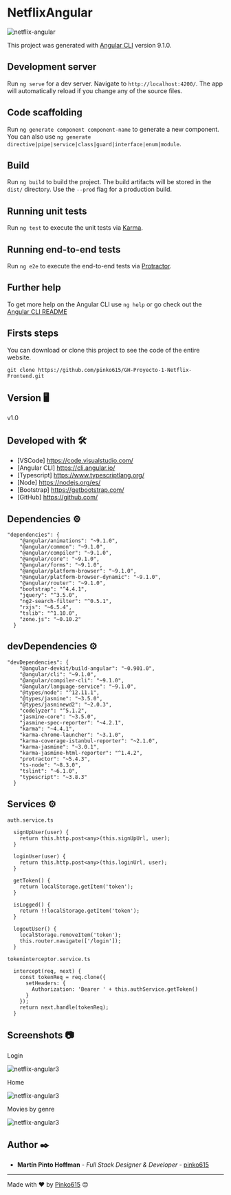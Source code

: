 # NetflixAngular

![netflix-angular](http://pink0.online/netflix.jpg)

This project was generated with [Angular CLI](https://github.com/angular/angular-cli) version 9.1.0.

## Development server

Run `ng serve` for a dev server. Navigate to `http://localhost:4200/`. The app will automatically reload if you change any of the source files.

## Code scaffolding

Run `ng generate component component-name` to generate a new component. You can also use `ng generate directive|pipe|service|class|guard|interface|enum|module`.

## Build

Run `ng build` to build the project. The build artifacts will be stored in the `dist/` directory. Use the `--prod` flag for a production build.

## Running unit tests

Run `ng test` to execute the unit tests via [Karma](https://karma-runner.github.io).

## Running end-to-end tests

Run `ng e2e` to execute the end-to-end tests via [Protractor](http://www.protractortest.org/).

## Further help

To get more help on the Angular CLI use `ng help` or go check out the [Angular CLI README](https://github.com/angular/angular-cli/blob/master/README.md)

## Firsts steps

You can download or clone this project to see the code of the entire website.
```
git clone https://github.com/pinko615/GH-Proyecto-1-Netflix-Frontend.git
```

## Version 🖥

v1.0

## Developed with 🛠️

* [VSCode] https://code.visualstudio.com/
* [Angular CLI] https://cli.angular.io/ 
* [Typescript] https://www.typescriptlang.org/
* [Node] https://nodejs.org/es/
* [Bootstrap] https://getbootstrap.com/
* [GitHub] https://github.com/

## Dependencies ⚙️

```
"dependencies": {
    "@angular/animations": "~9.1.0",
    "@angular/common": "~9.1.0",
    "@angular/compiler": "~9.1.0",
    "@angular/core": "~9.1.0",
    "@angular/forms": "~9.1.0",
    "@angular/platform-browser": "~9.1.0",
    "@angular/platform-browser-dynamic": "~9.1.0",
    "@angular/router": "~9.1.0",
    "bootstrap": "^4.4.1",
    "jquery": "^3.5.0",
    "ng2-search-filter": "^0.5.1",
    "rxjs": "~6.5.4",
    "tslib": "^1.10.0",
    "zone.js": "~0.10.2"
  }
```

## devDependencies ⚙️

```
"devDependencies": {
    "@angular-devkit/build-angular": "~0.901.0",
    "@angular/cli": "~9.1.0",
    "@angular/compiler-cli": "~9.1.0",
    "@angular/language-service": "~9.1.0",
    "@types/node": "^12.11.1",
    "@types/jasmine": "~3.5.0",
    "@types/jasminewd2": "~2.0.3",
    "codelyzer": "^5.1.2",
    "jasmine-core": "~3.5.0",
    "jasmine-spec-reporter": "~4.2.1",
    "karma": "~4.4.1",
    "karma-chrome-launcher": "~3.1.0",
    "karma-coverage-istanbul-reporter": "~2.1.0",
    "karma-jasmine": "~3.0.1",
    "karma-jasmine-html-reporter": "^1.4.2",
    "protractor": "~5.4.3",
    "ts-node": "~8.3.0",
    "tslint": "~6.1.0",
    "typescript": "~3.8.3"
  }
```

## Services ⚙️

```
auth.service.ts

  signUpUser(user) {
    return this.http.post<any>(this.signUpUrl, user);
  }

  loginUser(user) {
    return this.http.post<any>(this.loginUrl, user);
  }

  getToken() {
    return localStorage.getItem('token');
  }

  isLogged() {
    return !!localStorage.getItem('token');
  }

  logoutUser() {
    localStorage.removeItem('token');
    this.router.navigate(['/login']);
  }
```
```
tokeninterceptor.service.ts

  intercept(req, next) {
    const tokenReq = req.clone({
      setHeaders: {
        Authorization: 'Bearer ' + this.authService.getToken()
      }
    });
    return next.handle(tokenReq);
  }

```

## Screenshots 📷

Login

![netflix-angular3](http://pink0.online/netflix3.jpg)

Home

![netflix-angular3](http://pink0.online/netflix5.jpg)

Movies by genre

![netflix-angular3](http://pink0.online/netflix4.jpg)

## Author ✒️

* **Martín Pinto Hoffman** - *Full Stack Designer & Developer* - [pinko615](https://github.com/pinko615)

---
Made with ❤️ by [Pinko615](https://github.com/pinko615) 😊

